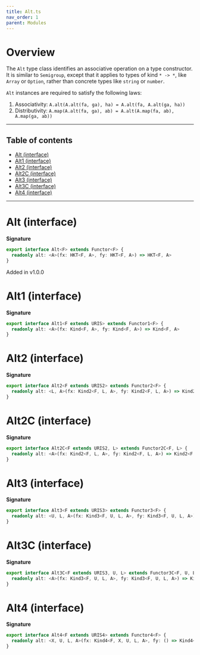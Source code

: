 ```yaml
---
title: Alt.ts
nav_order: 1
parent: Modules
---
```


# Overview

The `Alt` type class identifies an associative operation on a type constructor. It is similar to `Semigroup`, except
that it applies to types of kind `* -> *`, like `Array` or `Option`, rather than concrete types like `string` or
`number`.

`Alt` instances are required to satisfy the following laws:

1. Associativity: `A.alt(A.alt(fa, ga), ha) = A.alt(fa, A.alt(ga, ha))`
2. Distributivity: `A.map(A.alt(fa, ga), ab) = A.alt(A.map(fa, ab), A.map(ga, ab))`

---

<h2 class="text-delta">Table of contents</h2>

- [Alt (interface)](#alt-interface)
- [Alt1 (interface)](#alt1-interface)
- [Alt2 (interface)](#alt2-interface)
- [Alt2C (interface)](#alt2c-interface)
- [Alt3 (interface)](#alt3-interface)
- [Alt3C (interface)](#alt3c-interface)
- [Alt4 (interface)](#alt4-interface)

---

# Alt (interface)

**Signature**

```ts
export interface Alt<F> extends Functor<F> {
  readonly alt: <A>(fx: HKT<F, A>, fy: HKT<F, A>) => HKT<F, A>
}
```

Added in v1.0.0

# Alt1 (interface)

**Signature**

```ts
export interface Alt1<F extends URIS> extends Functor1<F> {
  readonly alt: <A>(fx: Kind<F, A>, fy: Kind<F, A>) => Kind<F, A>
}
```

# Alt2 (interface)

**Signature**

```ts
export interface Alt2<F extends URIS2> extends Functor2<F> {
  readonly alt: <L, A>(fx: Kind2<F, L, A>, fy: Kind2<F, L, A>) => Kind2<F, L, A>
}
```

# Alt2C (interface)

**Signature**

```ts
export interface Alt2C<F extends URIS2, L> extends Functor2C<F, L> {
  readonly alt: <A>(fx: Kind2<F, L, A>, fy: Kind2<F, L, A>) => Kind2<F, L, A>
}
```

# Alt3 (interface)

**Signature**

```ts
export interface Alt3<F extends URIS3> extends Functor3<F> {
  readonly alt: <U, L, A>(fx: Kind3<F, U, L, A>, fy: Kind3<F, U, L, A>) => Kind3<F, U, L, A>
}
```

# Alt3C (interface)

**Signature**

```ts
export interface Alt3C<F extends URIS3, U, L> extends Functor3C<F, U, L> {
  readonly alt: <A>(fx: Kind3<F, U, L, A>, fy: Kind3<F, U, L, A>) => Kind3<F, U, L, A>
}
```

# Alt4 (interface)

**Signature**

```ts
export interface Alt4<F extends URIS4> extends Functor4<F> {
  readonly alt: <X, U, L, A>(fx: Kind4<F, X, U, L, A>, fy: () => Kind4<F, X, U, L, A>) => Kind4<F, X, U, L, A>
}
```

